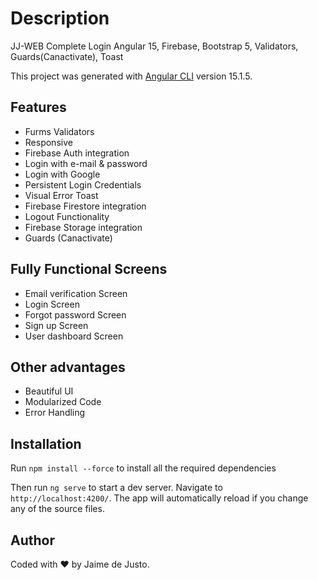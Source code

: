 # Description

JJ-WEB Complete Login Angular 15, Firebase, Bootstrap 5, Validators, Guards(Canactivate), Toast

This project was generated with [Angular CLI](https://github.com/angular/angular-cli) version 15.1.5.

## Features

* Furms Validators
* Responsive
* Firebase Auth integration
* Login with e-mail & password
* Login with Google
* Persistent Login Credentials
* Visual Error Toast
* Firebase Firestore integration
* Logout Functionality
* Firebase Storage integration
* Guards (Canactivate)

## Fully Functional Screens

* Email verification Screen
* Login Screen
* Forgot password Screen
* Sign up Screen
* User dashboard Screen

## Other advantages

* Beautiful UI
* Modularized Code
* Error Handling

## Installation

Run `npm install --force` to install all the required dependencies

Then run `ng serve` to start a dev server.
Navigate to `http://localhost:4200/`. The app will automatically reload if you change any of the source files.

## Author

Coded with ❤️ by Jaime de Justo.
